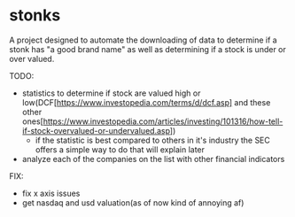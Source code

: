 # stonks
A project designed to automate the downloading of data to determine if a stonk has "a good brand name" as well as determining if a stock is under or over valued.

TODO:
 - statistics to determine if stock are valued high or low(DCF[https://www.investopedia.com/terms/d/dcf.asp] and these other ones[https://www.investopedia.com/articles/investing/101316/how-tell-if-stock-overvalued-or-undervalued.asp])
    - if the statistic is best compared to others in it's industry the SEC offers a simple way to do that will explain later 
 - analyze each of the companies on the list with other financial indicators

FIX:
 - fix x axis issues 
 - get nasdaq and usd valuation(as of now kind of annoying af)

